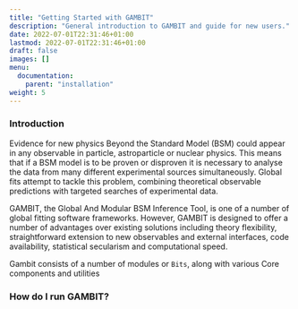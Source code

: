 ```yaml
---
title: "Getting Started with GAMBIT"
description: "General introduction to GAMBIT and guide for new users."
date: 2022-07-01T22:31:46+01:00
lastmod: 2022-07-01T22:31:46+01:00
draft: false
images: []
menu:
  documentation:
    parent: "installation"
weight: 5
---
```


### Introduction

Evidence for new physics Beyond the Standard Model (BSM) could appear in any observable in particle, astroparticle or nuclear physics. This means that if a BSM model is to be proven or disproven it is necessary to analyse the data from many different experimental sources simultaneously. Global fits attempt to tackle this problem, combining theoretical observable predictions with targeted searches of experimental data.

GAMBIT, the Global And Modular BSM Inference Tool, is one of a number of global fitting software frameworks. However, GAMBIT is designed to offer a number of advantages over existing solutions including theory flexibility, straightforward extension to new observables and external interfaces, code availability, statistical secularism and computational speed.

Gambit consists of a number of 
modules or `Bits`, along with various Core components and utilities

### How do I run GAMBIT?